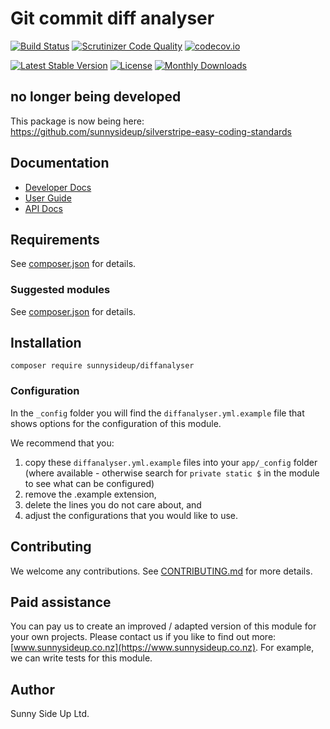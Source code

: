 
# Git commit diff analyser

[![Build Status](https://travis-ci.org/sunnysideup/diffanalyser.svg?branch=master)](https://travis-ci.org/sunnysideup/diffanalyser)
[![Scrutinizer Code Quality](https://scrutinizer-ci.com/g/sunnysideup/diffanalyser/badges/quality-score.png?b=master)](https://scrutinizer-ci.com/g/sunnysideup/diffanalyser/?branch=master)
[![codecov.io](https://codecov.io/github/sunnysideup/diffanalyser/coverage.svg?branch=master)](https://codecov.io/github/sunnysideup/diffanalyser?branch=master)

[![Latest Stable Version](https://poser.pugx.org/sunnysideup/diffanalyser/version)](https://packagist.org/packages/sunnysideup/diffanalyser)
[![License](https://poser.pugx.org/sunnysideup/diffanalyser/license)](https://packagist.org/packages/sunnysideup/diffanalyser)
[![Monthly Downloads](https://poser.pugx.org/sunnysideup/diffanalyser/d/monthly)](https://packagist.org/packages/sunnysideup/diffanalyser)

## no longer being developed

This package is now being here: <https://github.com/sunnysideup/silverstripe-easy-coding-standards>

## Documentation

- [Developer Docs](docs/en/INDEX.md)
- [User Guide](docs/en/userguide.md)
- [API Docs](http://docs.ssmods.com/sunnysideup/diffanalyser/classes.xhtml)

## Requirements

See [composer.json](composer.json) for details.

### Suggested modules

See [composer.json](composer.json) for details.

## Installation

```shell
composer require sunnysideup/diffanalyser
```

### Configuration

In the `_config` folder you will find the `diffanalyser.yml.example`
file that shows options for the configuration of this module.

We recommend that you:

1. copy these `diffanalyser.yml.example` files into your
   `app/_config` folder (where available - otherwise search for `private static $` in the module to see what can be configured)
2. remove the .example extension,
3. delete the lines you do not care about, and
4. adjust the configurations that you would like to use.

## Contributing

We welcome any contributions.
See [CONTRIBUTING.md](CONTRIBUTING.md) for more details.

## Paid assistance

You can pay us to create an improved / adapted version of this module for your own projects.
Please contact us if you like to find out more: [www.sunnysideup.co.nz](https://www.sunnysideup.co.nz).
For example, we can write tests for this module.

## Author

Sunny Side Up Ltd.
